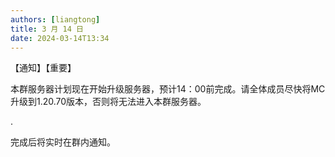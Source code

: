 ```yaml
---
authors: [liangtong]
title: 3 月 14 日
date: 2024-03-14T13:34
---
```


【通知】【重要】

本群服务器计划现在开始升级服务器，预计14：00前完成。请全体成员尽快将MC升级到1.20.70版本，否则将无法进入本群服务器。

.

完成后将实时在群内通知。
